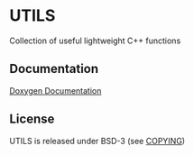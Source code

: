 UTILS
=====

Collection of useful lightweight C++ functions

Documentation
-------------

[Doxygen Documentation](http://tum-i5.github.io/utils/)

License
-------

UTILS is released under BSD-3 (see [COPYING](COPYING))
